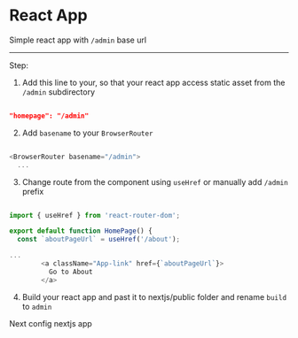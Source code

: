# React App

Simple react app with `/admin` base url

---

Step:

1. Add this line to your, so that your react app access static asset from the `/admin` subdirectory

```package.json

"homepage": "/admin"

```

2. Add `basename` to your `BrowserRouter`

```App.js

<BrowserRouter basename="/admin">
  ...

```

3. Change route from the component using `useHref` or manually add `/admin` prefix

```HomePage.js

import { useHref } from 'react-router-dom';

export default function HomePage() {
  const `aboutPageUrl` = useHref('/about');

...
        <a className="App-link" href={`aboutPageUrl`}>
          Go to About
        </a>

```

4. Build your react app and past it to nextjs/public folder and rename `build` to `admin`

Next config nextjs app
